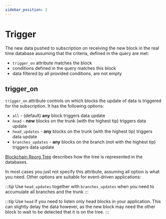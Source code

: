 ```yaml
---
sidebar_position: 2
---
```


# Trigger

The new data pushed to subscription on receiving the new block in the real time database assuming that the criteria,
defined in the query are met:

* ```trigger_on``` attribute matches the block
* conditions defined in the query matches this block
* data filtered by all provided conditions, are not empty

## trigger_on

```trigger_on``` attribute controls on which blocks the update of data is triggered for the subscription.
It has the following options:

* ```all``` - (default) **any** block triggers data update
* ```head``` -  **new** blocks on the trunk (with the highest tip) triggers data update
* ```head_updates``` - **any** blocks on the trunk (with the highest tip) triggers data update
* ```branches_updates``` - **any** blocks on the branch (not with the highest tip) triggers data update

[Blockchain Reorg Tree](/docs/graphql/dataset/select_blocks) describes how the tree is represented in the databases.

In most cases you just not specify this attribute, assuming all option is what you need. Other options are suitable
for event-driven applications:

:::tip
Use ```head_updates``` together with ```branches_updates``` when you need to accumulate all branches and the trunk
:::

:::tip
Use ```head``` if you need to listen only head blocks in your application. This can slightly delay the data however, as the new block 
may need the other block to wait to be detected that it is on the tree.
:::
